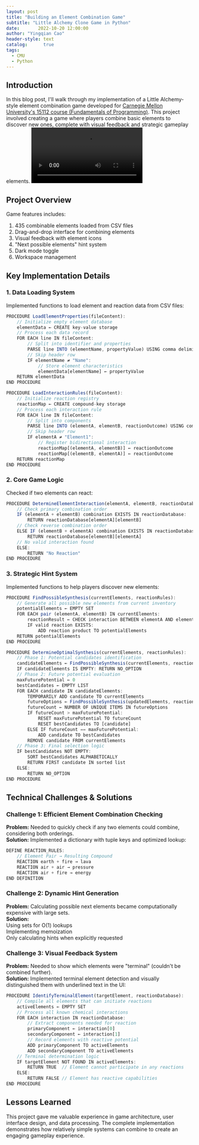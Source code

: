 ```yaml
---
layout: post
title: "Building an Element Combination Game"
subtitle: "Little Alchemy Clone Game in Python"
date:       2022-10-20 12:00:00
author: "Yingqian Cao"
header-style: text
catalog:      true
tags:
  - CMU
  - Python
---
```


## Introduction

In this blog post, I'll walk through my implementation of a Little Alchemy-style element combination game developed for [Carnegie Mellon University's 15112 course (Fundamentals of Programming)](https://www.cs.cmu.edu/~112/syllabus.html). This project involved creating a game where players combine basic elements to discover new ones, complete with visual feedback and strategic gameplay elements.
![](/img/CombinationGame_gif.mov)


## Project Overview

Game features includes:  
1. 435 combinable elements loaded from CSV files  
2. Drag-and-drop interface for combining elements  
3. Visual feedback with element icons  
4. "Next possible elements" hint system  
5. Dark mode toggle  
6. Workspace management  

## Key Implementation Details  

### 1. Data Loading System  
Implemented functions to load element and reaction data from CSV files:
```ts
PROCEDURE LoadElementProperties(fileContent):
    // Initialize empty element database
    elementData ← CREATE key-value storage
    // Process each data record
    FOR EACH line IN fileContent:
        // Split into identifier and properties
        PARSE line INTO (elementName, propertyValue) USING comma delimiter
        // Skip header row
        IF elementName ≠ "Name":
            // Store element characteristics
            elementData[elementName] ← propertyValue
    RETURN elementData
END PROCEDURE
```
```ts
PROCEDURE LoadInteractionRules(fileContent):
    // Initialize reaction registry
    reactionMap ← CREATE compound-key storage
    // Process each interaction rule
    FOR EACH line IN fileContent:
        // Split into components
        PARSE line INTO (elementA, elementB, reactionOutcome) USING comma
        // Skip header row
        IF elementA ≠ "Element1":
            // Register bidirectional interaction
            reactionMap[(elementA, elementB)] ← reactionOutcome
            reactionMap[(elementB, elementA)] ← reactionOutcome
    RETURN reactionMap
END PROCEDURE
```

### 2. Core Game Logic  
Checked if two elements can react:
```ts
PROCEDURE DetermineElementInteraction(elementA, elementB, reactionDatabase):
    // Check primary combination order
    IF (elementA + elementB) combination EXISTS IN reactionDatabase:
        RETURN reactionDatabase[elementA][elementB]
    // Check reverse combination order
    ELSE IF (elementB + elementA) combination EXISTS IN reactionDatabase:
        RETURN reactionDatabase[elementB][elementA]
    // No valid interaction found
    ELSE:
        RETURN "No Reaction"
END PROCEDURE
```

### 3. Strategic Hint System  
Implemented functions to help players discover new elements:
```ts
PROCEDURE FindPossibleSynthesis(currentElements, reactionRules):
    // Generate all possible new elements from current inventory
    potentialElements ← EMPTY SET
    FOR EACH pair (elementA, elementB) IN currentElements:
        reactionResult ← CHECK interaction BETWEEN elementA AND elementB
        IF valid reaction EXISTS:
            ADD reaction product TO potentialElements
    RETURN potentialElements
END PROCEDURE
```
```ts
PROCEDURE DetermineOptimalSynthesis(currentElements, reactionRules):
    // Phase 1: Potential candidates identification
    candidateElements ← FindPossibleSynthesis(currentElements, reactionRules)
    IF candidateElements IS EMPTY: RETURN NO_OPTION
    // Phase 2: Future potential evaluation
    maxFuturePotential ← 0
    bestCandidates ← EMPTY LIST
    FOR EACH candidate IN candidateElements:
        TEMPORARILY ADD candidate TO currentElements
        futureOptions ← FindPossibleSynthesis(updatedElements, reactionRules)
        futureCount ← NUMBER OF UNIQUE ITEMS IN futureOptions
        IF futureCount > maxFuturePotential:
            RESET maxFuturePotential TO futureCount
            RESET bestCandidates TO [candidate]
        ELSE IF futureCount == maxFuturePotential:
            ADD candidate TO bestCandidates
        REMOVE candidate FROM currentElements
    // Phase 3: Final selection logic
    IF bestCandidates NOT EMPTY:
        SORT bestCandidates ALPHABETICALLY
        RETURN FIRST candidate IN sorted list
    ELSE:
        RETURN NO_OPTION
END PROCEDURE
```


## Technical Challenges & Solutions  

### Challenge 1: Efficient Element Combination Checking
**Problem:** Needed to quickly check if any two elements could combine, considering both orderings.  
**Solution:** Implemented a dictionary with tuple keys and optimized lookup:
```ts
DEFINE REACTION_RULES:
    // Element Pair → Resulting Compound
    REACTION earth + fire → lava
    REACTION air + air → pressure
    REACTION air + fire → energy
END DEFINITION
```

### Challenge 2: Dynamic Hint Generation
**Problem:** Calculating possible next elements became computationally expensive with large sets.  
**Solution:**   
Using sets for O(1) lookups  
Implementing memoization  
Only calculating hints when explicitly requested  

### Challenge 3: Visual Feedback System
**Problem:** Needed to show which elements were "terminal" (couldn't be combined further).  
**Solution:** Implemented terminal element detection and visually distinguished them with underlined text in the UI:  
```ts
PROCEDURE IdentifyTerminalElement(targetElement, reactionDatabase):
    // Compile all elements that can initiate reactions
    activeElements ← EMPTY SET
    // Process all known chemical interactions
    FOR EACH interaction IN reactionDatabase:
        // Extract components needed for reaction
        primaryComponent ← interaction[0]
        secondaryComponent ← interaction[1]
        // Record elements with reactive potential
        ADD primaryComponent TO activeElements
        ADD secondaryComponent TO activeElements
    // Terminal determination logic
    IF targetElement NOT FOUND IN activeElements:
        RETURN TRUE  // Element cannot participate in any reactions
    ELSE:
        RETURN FALSE // Element has reactive capabilities
END PROCEDURE
```


## Lessons Learned
This project gave me valuable experience in game architecture, user interface design, and data processing. The complete implementation demonstrates how relatively simple systems can combine to create an engaging gameplay experience.

